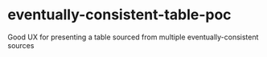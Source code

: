 # eventually-consistent-table-poc
Good UX for presenting a table sourced from multiple eventually-consistent sources
